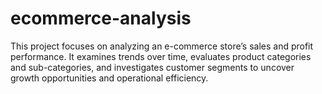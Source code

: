 # ecommerce-analysis
This project focuses on analyzing an e-commerce store’s sales and profit performance.   It examines trends over time, evaluates product categories and sub-categories, and investigates customer segments to uncover growth opportunities and operational efficiency.
